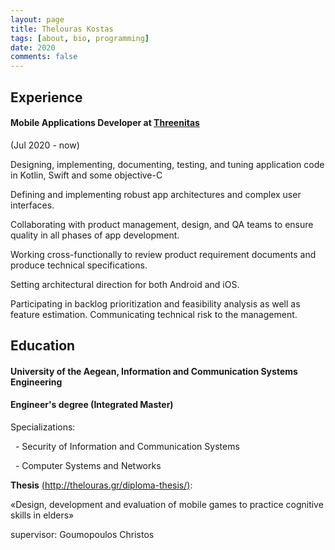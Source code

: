 ```yaml
---
layout: page
title: Thelouras Kostas
tags: [about, bio, programming]
date: 2020
comments: false
---
```

    

## Experience
#### Mobile Applications Developer at [Threenitas](https://threenitas.com)
(Jul 2020 - now)

  Designing, implementing, documenting, testing, and tuning application code in Kotlin, Swift and some objective-C

  Defining and implementing robust app architectures and complex user interfaces.

  Collaborating with product management, design, and QA teams to ensure quality in all phases of app development.

  Working cross-functionally to review product requirement documents and produce technical specifications.

  Setting  architectural direction for both  Android and iOS.
  
  Participating in backlog prioritization and feasibility analysis as well as feature estimation. Communicating technical risk to the management.




## Education

#### University of the Aegean, Information and Communication Systems Engineering

#### Engineer's degree (Integrated Master)


Specializations:

&nbsp;&nbsp;- Security of Information and Communication Systems

&nbsp;&nbsp;- Computer Systems and Networks


**Thesis** [(http://thelouras.gr/diploma-thesis/)](http://thelouras.gr/diploma-thesis/):

«Design, development and evaluation of mobile games to practice cognitive skills in elders»

supervisor: Goumopoulos Christos
